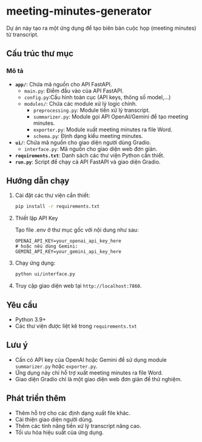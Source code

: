 # meeting-minutes-generator

Dự án này tạo ra một ứng dụng để tạo biên bản cuộc họp (meeting minutes) từ transcript.

## Cấu trúc thư mục
### Mô tả

* **`app/`**: Chứa mã nguồn cho API FastAPI.
    * `main.py`: Điểm đầu vào của API FastAPI.
    * `config.py`:Cấu hình toàn cục (API keys, thông số model,...)
    * `modules/`: Chứa các module xử lý logic chính.
        * `preprocessing.py`: Module tiền xử lý transcript.
        * `summarizer.py`: Module gọi API OpenAI/Gemini để tạo meeting minutes.
        * `exporter.py`: Module xuất meeting minutes ra file Word.
        * `schema.py`: Định dạng kiểu meeting minutes.
* **`ui/`**: Chứa mã nguồn cho giao diện người dùng Gradio.
    * `interface.py`: Mã nguồn cho giao diện web đơn giản.
* **`requirements.txt`**: Danh sách các thư viện Python cần thiết.
* **`run.py`**: Script để chạy cả API FastAPI và giao diện Gradio.

## Hướng dẫn chạy

1.  Cài đặt các thư viện cần thiết:

    ```bash
    pip install -r requirements.txt
    ```

2. Thiết lập API Key

    Tạo file .env ở thư mục gốc với nội dung như sau:
    ```text
    OPENAI_API_KEY=your_openai_api_key_here
    # hoặc nếu dùng Gemini:
    GEMINI_API_KEY=your_gemini_api_key_here
    ```

3. Chạy ứng dụng:
    ```bash
    python ui/interface.py
    ```

4. Truy cập giao diện web tại `http://localhost:7860`.

## Yêu cầu

* Python 3.9+
* Các thư viện được liệt kê trong `requirements.txt`

## Lưu ý

* Cần có API key của OpenAI hoặc Gemini để sử dụng module `summarizer.py` hoặc `exporter.py`.
* Ứng dụng này chỉ hỗ trợ xuất meeting minutes ra file Word.
* Giao diện Gradio chỉ là một giao diện web đơn giản để thử nghiệm.

## Phát triển thêm

* Thêm hỗ trợ cho các định dạng xuất file khác.
* Cải thiện giao diện người dùng.
* Thêm các tính năng tiền xử lý transcript nâng cao.
* Tối ưu hóa hiệu suất của ứng dụng.
